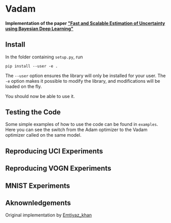 # Vadam
#### Implementation of the paper ["Fast and Scalable Estimation of Uncertainty using Bayesian Deep Learning"](https://arxiv.org/abs/1806.04854)

## Install

In the folder containing `setup.py`, run
```
pip install --user -e .
```
The `--user` option ensures the library will only be installed for your user.
The `-e` option makes it possible to modify the library, and modifications will be loaded on the fly.

You should now be able to use it.

## Testing the Code

Some simple examples of how to use the code can be found in `examples`. Here you can see the switch from the Adam optimizer to the Vadam optimizer called on the same model.

## Reproducing UCI Experiments


## Reproducing VOGN Experiments


## MNIST Experiments

## Aknownledgements
Original implementation by [Emtiyaz_khan](github.com/emtiyaz/vadam)
